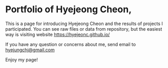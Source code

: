 # Portfolio of Hyejeong Cheon,

This is a page for introducing Hyejeong Cheon and the results of projects I participated. 
You can see raw files or data from repository, but the easiest way is visiting website https://hyejeonc.github.io/   

If you have any question or concerns about me, send email to hyejungchj@gmail.com

Enjoy my page!
